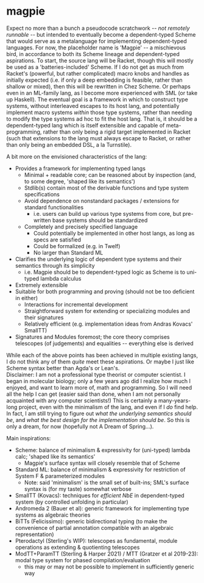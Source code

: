 # magpie
Expect no more than a bunch a pseudocode scratchwork -- *not remotely runnable* -- but intended to eventually become a dependent-typed Scheme that would serve as a metalanguage
for implementing dependent-typed languages.
For now, the placeholder name is 'Magpie' -- a mischievous bird, in accordance to both its Scheme lineage and dependent-typed aspirations.
To start, the source lang will be Racket, though this will mostly be used as a 'batteries-included' Scheme. If I do not get as much from Racket's (powerful, but rather 
complicated) macro knobs and handles as initially expected (i.e. if only a deep embedding is feasible, rather than shallow or mixed), then this will be rewritten in Chez Scheme. 
Or perhaps even in an ML-family lang, as I become more experienced with SML (or take up Haskell).
The eventual goal is a framework in which to construct type systems, without interleaved escapes to its host lang, and potentially implement macro systems *within* those type 
systems, rather than needing to modify the type systems ad hoc to fit the host lang. 
That is, it should be a dependent-typed lang which is itself extensible and capable of meta-programming, rather than only being a rigid target implemented in Racket (such that 
extensions to the lang must always escape to Racket, or rather than only being an embedded DSL, a la Turnstile).

A bit more on the envisioned characteristics of the lang:
- Provides a framework for implementing typed langs
  - Minimal + readable core; can be reasoned about by inspection (and, to some degree, 'shaped like its semantics')
  - Stdlib(s) contain most of the derivable functions and type system specifications
  - Avoid dependence on nonstandard packages / extensions for standard functionalities
    - i.e. users can build up various type systems from core, but pre-written base systems should be standardized
  - Completely and precisely specified language
    - Could potentially be implemented in other host langs, as long as specs are satisfied
    - Could be formalized (e.g. in Twelf)
    - No larger than Standard ML
- Clarifies the underlying logic of dependent type systems and their semantics through its simplicity
  - i.e. Magpie should be to dependent-typed logic as Scheme is to uni-typed lambda calculus
- Extremely extensible
- Suitable for both programming and proving (should not be too deficient in either)
  - Interactions for incremental development
  - Straightforward system for extending or specializing modules and their signatures
  - Relatively efficient (e.g. implementation ideas from Andras Kovacs' SmallTT)
- Signatures and Modules foremost; the core theory comprises telescopes (of judgements) and equalities -- everything else is derived

While each of the above points has been achieved in multiple existing langs, I do not think any of them *quite* meet these aspirations. Or maybe I just like Scheme syntax
better than Agda's or Lean's.  
Disclaimer: I am not a professional type theorist or computer scientist. I began in molecular biology; only a few years ago did I realize how much I enjoyed, and want to learn
more of, math and programming. So I will need all the help I can get (easier said than done, when I am not personally acquainted with any computer scientists!)
This is certainly a many-years-long project, even with the minimalism of the lang, and even if I *do* find help. In fact, I am still trying to figure out *what the underlying
semantics should be*, and *what the best design for the implementation should be*. So this is only a dream, for now (hopefully not A Dream of Spring...).

Main inspirations:
- Scheme: balance of minimalism & expressivity for (uni-typed) lambda calc; 'shaped like its semantics'
  - Magpie's surface syntax will closely resemble that of Scheme
- Standard ML: balance of minimalism & expressivity for restriction of System F & parameterized modules
  - Note: said 'minimalism' is the small set of built-ins; SML's surface syntax is (for my taste) somewhat verbose
- SmallTT (Kovacs): techniques for *efficient NbE* in dependent-typed system (by controlled unfolding in particular)
- Andromeda 2 (Bauer et al): generic framework for implementing type systems as algebraic theories
- BiTTs (Felicissimo): generic bidirectional typing (to make the convenience of partial annotation compatible with an algebraic representation)
- Pterodactyl (Sterling's WIP): telescopes as fundamental, module operations as extending & quotienting telescopes
- ModTT+ParamTT (Sterling & Harper 2021) / MTT (Gratzer et al 2019-23): modal type system for phased compilation/evaluation
  - this may or may not be possible to implement in sufficiently generic way

